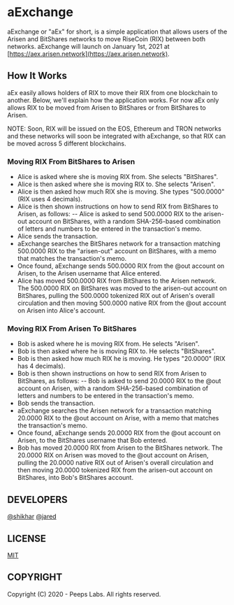 # aExchange
aExchange or "aEx" for short, is a simple application that allows users of the Arisen and BitShares networks to move RiseCoin (RIX) between both networks. aExchange will launch on January 1st, 2021 at [https://aex.arisen.network](https://aex.arisen.network).

## How It Works
aEx easily allows holders of RIX to move their RIX from one blockchain to another. Below, we'll explain how the application works. For now aEx only allows RIX to be moved from Arisen to BitShares or from BitShares to Arisen.

NOTE: Soon, RIX will be issued on the EOS, Ethereum and TRON networks and these networks will soon be integrated with aExchange, so that RIX can be moved across 5 different blockchains.

### Moving RIX From BitShares to Arisen
- Alice is asked where she is moving RIX from. She selects "BitShares".
- Alice is then asked where she is moving RIX to. She selects "Arisen".
- Alice is then asked how much RIX she is moving. She types "500.0000" (RIX uses 4 decimals).
- Alice is then shown instructions on how to send RIX from BitShares to Arisen, as follows:
-- Alice is asked to send 500.0000 RIX to the arisen-out account on BitShares, with a random SHA-256-based combination of letters and numbers to be entered in the transaction's memo.
- Alice sends the transaction.
- aExchange searches the BitShares network for a transaction matching 500.0000 RIX to the "arisen-out" account on BitShares, with a memo that matches the transaction's memo.
- Once found, aExchange sends 500.0000 RIX from the @out account on Arisen, to the Arisen username that Alice entered.
- Alice has moved 500.0000 RIX from BitShares to the Arisen network. The 500.0000 RIX on BitShares was moved to the arisen-out account on BitShares, pulling the 500.0000 tokenized RIX out of Arisen's overall circulation and then moving 500.0000 native RIX from the @out account on Arisen into Alice's account.

### Moving RIX From Arisen To BitShares
- Bob is asked where he is moving RIX from. He selects "Arisen".
- Bob is then asked where he is moving RIX to. He selects "BitShares".
- Bob is then asked how much RIX he is moving. He types "20.0000" (RIX has 4 decimals).
- Bob is then shown instructions on how to send RIX from Arisen to BitShares, as follows:
-- Bob is asked to send 20.0000 RIX to the @out account on Arisen, with a random SHA-256-based combination of letters and numbers to be entered in the transaction's memo.
- Bob sends the transaction.
- aExchange searches the Arisen network for a transaction matching 20.0000 RIX to the @out account on Arise, with a memo that matches the transaction's memo.
- Once found, aExchange sends 20.0000 RIX from the @out account on Arisen, to the BitShares username that Bob entered.
- Bob has moved 20.0000 RIX from Arisen to the BitShares network. The 20.0000 RIX on Arisen was moved to the @out account on Arisen, pulling the 20.0000 native RIX out of Arisen's overall circulation and then moving 20.0000 tokenized RIX from the arisen-out account on BitShares, into Bob's BitShares account.

## DEVELOPERS
[@shikhar](shikhar@arisen.network)
[@jared](jared@arisen.network)

## LICENSE
[MIT](LICENSE.md)

## COPYRIGHT
Copyright (C) 2020 - Peeps Labs. All rights reserved.